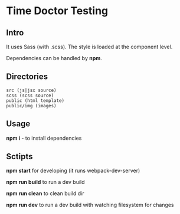 # Time Doctor Testing

## Intro

It uses Sass (with .scss). The style is loaded at the component level.

Dependencies can be handled by **npm**.

## Directories

```
src (js|jsx source)
scss (scss source)
public (html template)
public/img (images)
```

## Usage

**npm i** - to install dependencies

## Sctipts

**npm start** for developing (it runs webpack-dev-server)

**npm run build** to run a dev build

**npm run clean** to clean build dir

**npm run dev** to run a dev build with watching filesystem for changes
